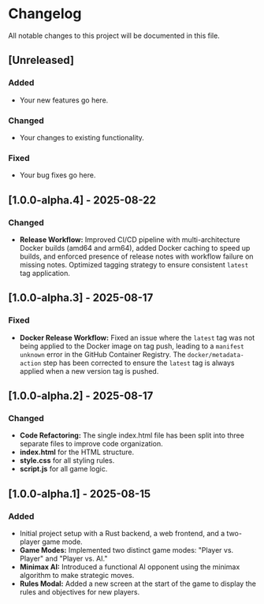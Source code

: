 # Changelog

All notable changes to this project will be documented in this file.

## [Unreleased]

### Added
- Your new features go here.

### Changed
- Your changes to existing functionality.

### Fixed
- Your bug fixes go here.

## [1.0.0-alpha.4] - 2025-08-22

### Changed

- **Release Workflow:** Improved CI/CD pipeline with multi-architecture Docker builds (amd64 and arm64), added Docker caching to speed up builds, and enforced presence of release notes with workflow failure on missing notes. Optimized tagging strategy to ensure consistent `latest` tag application.

## [1.0.0-alpha.3] - 2025-08-17

### Fixed

- **Docker Release Workflow:** Fixed an issue where the `latest` tag was not being applied to the Docker image on tag push, leading to a `manifest unknown` error in the GitHub Container Registry. The `docker/metadata-action` step has been corrected to ensure the `latest` tag is always applied when a new version tag is pushed.

## [1.0.0-alpha.2] - 2025-08-17

### Changed

- **Code Refactoring:** The single index.html file has been split into three separate files to improve code organization.
- **index.html** for the HTML structure.
- **style.css** for all styling rules.
- **script.js** for all game logic.

## [1.0.0-alpha.1] - 2025-08-15

### Added
- Initial project setup with a Rust backend, a web frontend, and a two-player game mode.
- **Game Modes:** Implemented two distinct game modes: "Player vs. Player" and "Player vs. AI."
- **Minimax AI:** Introduced a functional AI opponent using the minimax algorithm to make strategic moves.
- **Rules Modal:** Added a new screen at the start of the game to display the rules and objectives for new players.
